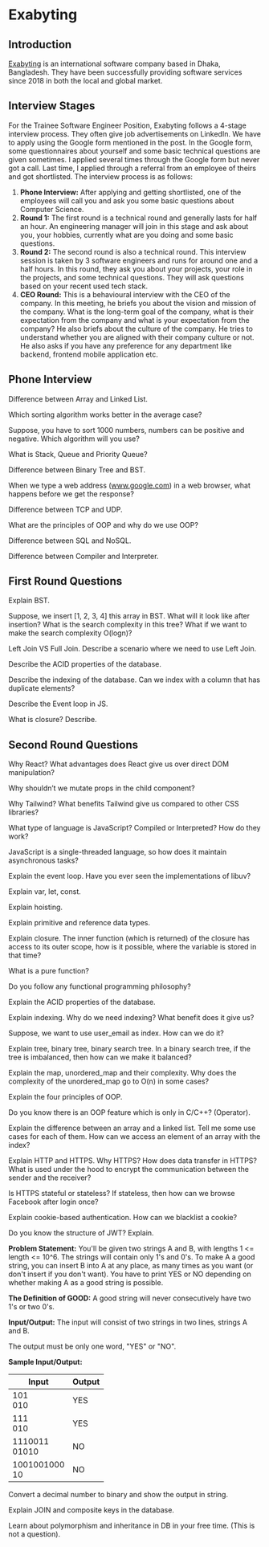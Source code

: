 # Exabyting

## Introduction

[Exabyting](https://exabyting.com/) is an international software company based in Dhaka, Bangladesh. They have been successfully providing software services since 2018 in both the local and global market.

## Interview Stages

For the Trainee Software Engineer Position, Exabyting follows a 4-stage interview process.
They often give job advertisements on LinkedIn. We have to apply using the Google form mentioned in the post. In the Google form, some questionnaires about yourself and some basic technical questions are given sometimes. I applied several times through the Google form but never got a call. Last time, I applied through a referral from an employee of theirs and got shortlisted. The interview process is as follows:

1. **Phone Interview:** After applying and getting shortlisted, one of the employees will call you and ask you some basic questions about Computer Science.
2. **Round 1:** The first round is a technical round and generally lasts for half an hour. An engineering manager will join in this stage and ask about you, your hobbies, currently what are you doing and some basic questions.
3. **Round 2:** The second round is also a technical round. This interview session is taken by 3 software engineers and runs for around one and a half hours. In this round, they ask you about your projects, your role in the projects, and some technical questions. They will ask questions based on your recent used tech stack.
4. **CEO Round:** This is a behavioural interview with the CEO of the company. In this meeting, he briefs you about the vision and mission of the company. What is the long-term goal of the company, what is their expectation from the company and what is your expectation from the company? He also briefs about the culture of the company. He tries to understand whether you are aligned with their company culture or not. He also asks if you have any preference for any department like backend, frontend mobile application etc.

## Phone Interview

<article>

Difference between Array and Linked List.
</article>

<article>

Which sorting algorithm works better in the average case?
</article>

<article>

Suppose, you have to sort 1000 numbers, numbers can be positive and negative. Which algorithm will you use?
</article>

<article>

What is Stack, Queue and Priority Queue?
</article>

<article>

Difference between Binary Tree and BST.
</article>

<article>

When we type a web address (www.google.com) in a web browser, what happens before we get the response?
</article>

<article>

Difference between TCP and UDP.
</article>

<article>

What are the principles of OOP and why do we use OOP?
</article>

<article>

Difference between SQL and NoSQL.
</article>

<article>

Difference between Compiler and Interpreter. 
</article>

## First Round Questions

<article>

Explain BST.
</article>

<article>

Suppose, we insert [1, 2, 3, 4] this array in BST. What will it look like after insertion? What is the search complexity in this tree? What if we want to make the search complexity  O(logn)?
</article>

<article>

Left Join VS Full Join. Describe a scenario where we need to use Left Join.
</article>

<article>

Describe the ACID properties of the database.
</article>

<article>

Describe the indexing of the database. Can we index with a column that has duplicate elements?
</article>

<article>

Describe the Event loop in JS.
</article>

<article>

What is closure? Describe.
</article>

## Second Round Questions

<article>

Why React? What advantages does React give us over direct DOM manipulation?
</article>

<article>

Why shouldn’t we mutate props in the child component?
</article>

<article>

Why Tailwind? What benefits Tailwind give us compared to other CSS libraries?
</article>

<article>

What type of language is JavaScript? Compiled or Interpreted? How do they work?
</article>

<article>

JavaScript is a single-threaded language, so how does it maintain asynchronous tasks?
</article>

<article>

Explain the event loop. Have you ever seen the implementations of libuv?
</article>

<article>

Explain var, let, const.
</article>

<article>

Explain hoisting.
</article>

<article>

Explain primitive and reference data types.
</article>

<article>

Explain closure. The inner function (which is returned) of the closure has access to its outer scope, how is it possible, where the variable is stored in that time?
</article>

<article>

What is a pure function?
</article>

<article>

Do you follow any functional programming philosophy?
</article>

<article>

Explain the ACID properties of the database.
</article>

<article>

Explain indexing. Why do we need indexing? What benefit does it give us?
</article>

<article>

Suppose, we want to use user_email as index. How can we do it?
</article>

<article>

Explain tree, binary tree, binary search tree. In a binary search tree, if the tree is imbalanced, then how can we make it balanced?
</article>

<article>

Explain the map, unordered_map and their complexity. Why does the complexity of the unordered_map go to O(n) in some cases?
</article>

<article>

Explain the four principles of OOP.
</article>

<article>

Do you know there is an OOP feature which is only in C/C++? (Operator).
</article>

<article>

Explain the difference between an array and a linked list. Tell me some use cases for each of them. How can we access an element of an array with the index?
</article>

<article>

Explain HTTP and HTTPS. Why HTTPS? How does data transfer in HTTPS? What is used under the hood to encrypt the communication between the sender and the receiver?
</article>

<article>

Is HTTPS stateful or stateless? If stateless, then how can we browse Facebook after login once?
</article>

<article>

Explain cookie-based authentication. How can we blacklist a cookie?
</article>

<article>

Do you know the structure of JWT? Explain. 
</article>

<article>

**Problem Statement:**
You'll be given two strings A and B, with lengths 1 <= length <= 10^6. The strings will contain only 1's and 0's. To make A a good string, you can insert B into A at any place, as many times as you want (or don't insert if you don't want). You have to print YES or NO depending on whether making A as a good string is possible.

**The Definition of GOOD:** A good string will never consecutively have two 1's or two 0's.

**Input/Output:**
The input will consist of two strings in two lines, strings A and B.

The output must be only one word, "YES" or "NO".

**Sample Input/Output:**

| Input            | Output |
| ---------------- | ------ |
| 101<br>010       | YES    |
| 111<br>010       | YES    |
| 1110011<br>01010 | NO     |
| 1001001000<br>10 | NO     |
</article>

<article>

Convert a decimal number to binary and show the output in string.
</article>

<article>

Explain JOIN and composite keys in the database.
</article>

<article>

Learn about polymorphism and inheritance in DB in your free time. (This is not a question).
</article>

